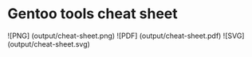 # Gentoo  tools cheat sheet
![PNG] (output/cheat-sheet.png)
![PDF] (output/cheat-sheet.pdf)
![SVG] (output/cheat-sheet.svg)
